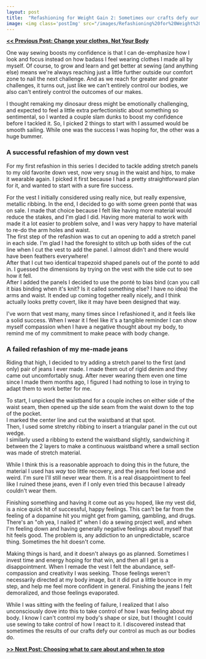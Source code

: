 ```yaml
---
layout: post
title:  "Refashioning for Weight Gain 2: Sometimes our crafts defy our control as much as our bodies do"
image: <img class='postImg' src="/images/Refashioning%20for%20Weight%20Gain%202%20Sometimes%20our%20craft/IMG_1838.jpg" alt="close up of a brown puffy vest with a brass snap on the pocket"/>
---
```



[**<< Previous Post: Change your clothes, Not Your Body**](https://www.notion.so/powderhouse/Refashioning-for-Weight-Gain-1-Change-the-clothes-not-your-body-ea299554686846c9979e69e23e70e524)

One way sewing boosts my confidence is that I can de-emphasize how I look and focus instead on how badass I feel wearing clothes I made all by myself. Of course, to grow and learn and get better at sewing (and anything else) means we're always reaching just a little further outside our comfort zone to nail the next challenge. And as we reach for greater and greater challenges, it turns out, just like we can't entirely control our bodies, we also can't entirely control the outcomes of our makes. 

I thought remaking my dinosaur dress might be emotionally challenging, and expected to feel a little extra perfectionistic about something so sentimental, so I wanted a couple slam dunks to boost my confidence before I tackled it. So, I picked 2 things to start with I assumed would be smooth sailing. While one was the success  I was hoping for, the other was a huge bummer. 

### A successful refashion of my down vest

For my first refashion in this series I decided to tackle adding stretch panels to my old favorite down vest, now very snug in the waist and hips, to make it wearable again. I picked it first because I had a pretty straightforward plan for it, and wanted to start with a sure fire success. 

<img class='internalPostImg' src="/images/Refashioning%20for%20Weight%20Gain%202%20Sometimes%20our%20craft/IMG_1825.jpg" alt=""/>

<div class="caption">For the vest I initially considered using really nice, but really expensive, metallic ribbing. In the end, I decided to go with some green ponté that was on sale. I made that choice because I felt like having more material would reduce the stakes, and I'm glad I did. Having more material to work with made it a lot easier to problem solve, and I was very happy to have material to re-do the arm holes and waist.</div>

<img class='internalPostImg' src="/images/Refashioning%20for%20Weight%20Gain%202%20Sometimes%20our%20craft/IMG_1832.jpg" alt=""/>

<div class="caption">The first step of the refashion was to cut an opening to add a stretch panel in each side. I'm glad I had the foresight to stitch up both sides of the cut line when I cut the vest to add the panel. I almost didn't and there would have been feathers everywhere!</div>

<img class='internalPostImg' src="/images/Refashioning%20for%20Weight%20Gain%202%20Sometimes%20our%20craft/IMG_1833.jpg" alt=""/>

<div class="caption">After that I cut two identical trapezoid shaped panels out of the ponté to add in. I guessed the dimensions by trying on the vest with the side cut to see how it fell. </div>

<img class='internalPostImg' src="/images/Refashioning%20for%20Weight%20Gain%202%20Sometimes%20our%20craft/IMG_1838.jpg" alt=""/>

<div class="caption">After I added the panels I decided to use the ponté to bias bind (can you call it bias binding when it's knit? Is it called something else? I have no idea) the arms and waist. It ended up coming together really nicely, and I think actually looks pretty covert, like it may have been designed that way. </div>

I've worn that vest many, many times since I refashioned it, and it feels like a solid success. When I wear it I feel like it's a tangible reminder I can show myself compassion when I have a negative thought about my body, to remind me of my commitment to make peace with body change. 

### A failed refashion of my me-made jeans

Riding that high, I decided to try adding a stretch panel to the first (and only) pair of jeans I ever made. I made them out of rigid denim and they came out uncomfortably snug. After never wearing them even one time since I made them months ago, I figured I had nothing to lose in trying to adapt them to work better for me.   

<img class='internalPostImg' src="/images/Refashioning%20for%20Weight%20Gain%202%20Sometimes%20our%20craft/IMG_1844.jpg" alt=""/>

<div class="caption">To start, I unpicked the waistband for a couple inches on either side of the waist seam, then opened up the side seam from the waist down to the top of the pocket. </div>

<img class='internalPostImg' src="/images/Refashioning%20for%20Weight%20Gain%202%20Sometimes%20our%20craft/IMG_1847.jpg" alt=""/>

<div class="caption">I marked the center line and cut the waistband at that spot. </div>

<img class='internalPostImg' src="/images/Refashioning%20for%20Weight%20Gain%202%20Sometimes%20our%20craft/IMG_1848_2.jpg" alt=""/>

<div class="caption">Then, I used some stretchy ribbing to insert a triangular panel in the cut out wedge. </div>

<img class='internalPostImg' src="/images/Refashioning%20for%20Weight%20Gain%202%20Sometimes%20our%20craft/IMG_1850.jpg" alt=""/>

<div class="caption">I similarly used a ribbing to extend the waistband slightly, sandwiching it between the 2 layers to make a continuous waistband where a small section was made of stretch material. </div>

While I think this is a reasonable approach to doing this in the future, the material I used has *way* too little recovery, and the jeans feel loose and weird. I'm sure I'll still never wear them. It is a real disappointment to feel like I ruined these jeans, even if I only even tried this because I already couldn't wear them. 

Finishing something and having it come out as you hoped, like my vest did, is a nice quick hit of successful, happy feelings. This can't be far from the feeling of a dopamine hit you might get from gaming, gambling, and drugs. There's an "oh yea, I nailed it" when I do a sewing project well, and when I'm feeling down and having generally negative feelings about myself that hit feels good. The problem is, any addiction to an unpredictable, scarce thing. Sometimes the hit doesn't come. 

Making things is hard, and it doesn't always go as planned. Sometimes I invest time and energy hoping for that win, and then all I get is a disappointment. When I remade the vest I felt the abundance, self-compassion and creativity I was seeking. Those feelings weren't necessarily directed at my body image, but it did put a little bounce in my step, and help me feel more confident in general. Finishing the jeans I felt demoralized, and those feelings evaporated. 

While I was sitting with the feeling of failure, I realized that I also unconsciously dove into this to take control of how I was feeling about my body. I know I can't control my body's shape or size, but I thought I could use sewing to take control of how I react to it. I discovered instead that sometimes the results of our crafts defy our control as much as our bodies do.

[**>> Next Post: Choosing what to care about and when to stop**](https://www.notion.so/powderhouse/Refashioning-for-Weight-Gain-4-Letting-Go-of-Control-c6b12880c8d141b98c5a8500d9c37510) 